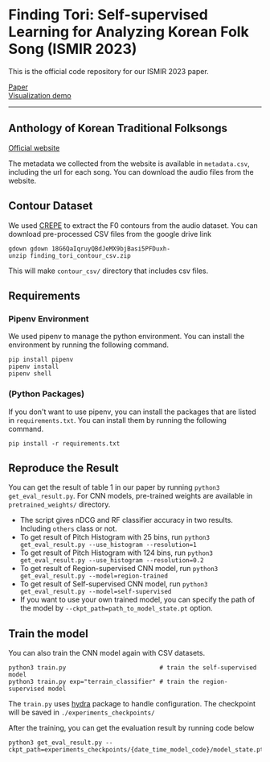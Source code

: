 # Finding Tori: Self-supervised Learning for Analyzing Korean Folk Song (ISMIR 2023)

This is the official code repository for our ISMIR 2023 paper.

[Paper]() \
[Visualization demo](https://danbinaerinhan.github.io/korean-folksong-visualization/)

----
## Anthology of Korean Traditional Folksongs
[Official website](http://urisori.co.kr/urisori-en/doku.php?id=start)

The metadata we collected from the website is available in `metadata.csv`, including the url for each song. You can download the audio files from the website.

## Contour Dataset
We used [CREPE](https://github.com/marl/crepe) to extract the F0 contours from the audio dataset. You can download pre-processed CSV files from the google drive link

```
gdown gdown 18G6QaIqruyQBdJeMX9bjBasi5PFDuxh-
unzip finding_tori_contour_csv.zip
```

This will make `contour_csv/` directory that includes csv files.


## Requirements
### Pipenv Environment
We used pipenv to manage the python environment. You can install the environment by running the following command.

```
pip install pipenv
pipenv install
pipenv shell
```

### (Python Packages)
If you don't want to use pipenv, you can install the packages that are listed in `requirements.txt`. You can install them by running the following command.

```
pip install -r requirements.txt
```


## Reproduce the Result
You can get the result of table 1 in our paper by running ``python3 get_eval_result.py``. For CNN models, pre-trained weights are available in `pretrained_weights/` directory. 


  - The script gives nDCG and RF classifier accuracy in two results. Including `others` class or not.
  - To get result of Pitch Histogram with 25 bins, run ``python3 get_eval_result.py --use_histogram --resolution=1``
  - To get result of Pitch Histogram with 124 bins, run ``python3 get_eval_result.py --use_histogram --resolution=0.2``
  - To get result of Region-supervised CNN model, run ``python3 get_eval_result.py --model=region-trained``
  - To get result of Self-supervised CNN model, run ``python3 get_eval_result.py --model=self-supervised``
  - If you want to use your own trained model, you can specify the path of the model by ``--ckpt_path=path_to_model_state.pt`` option.

## Train the model
You can also train the CNN model again with CSV datasets. 

```
python3 train.py                          # train the self-supervised model
python3 train.py exp="terrain_classifier" # train the region-supervised model
``` 

The `train.py` uses [hydra](https://hydra.cc/docs/intro/) package to handle configuration. The checkpoint will be saved in `./experiments_checkpoints/`

After the training, you can get the evaluation result by running code below
```
python3 get_eval_result.py --ckpt_path=experiments_checkpoints/{date_time_model_code}/model_state.pt
```


<!-- ## Citation
If you use this code or tori-labeled data for your research, please cite our paper.

```
@inproceedings{han2023findingtori,
  title={FindingTori: Self-supervised Learning for Analyzing Korean Folk Song},
  author={Han, Danbinaerin and Caro Reppeto, Rafael and Jeong, Dasaem},
  booktitle={Proceedings of the 24th International Society for Music Information Retrieval Conference (ISMIR)},
  year={2023}
}
``` -->